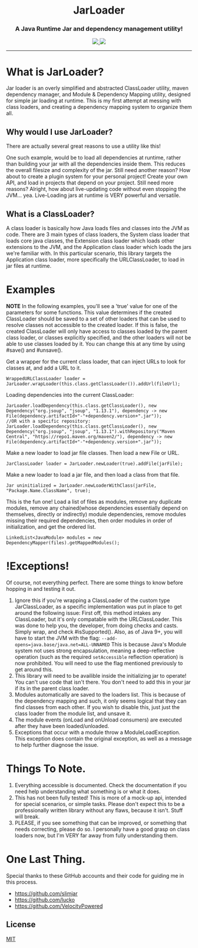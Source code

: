 <h1 align="center">JarLoader</h1>
<h3 align="center">A Java Runtime Jar and dependency management utility!</h3>
  <div align="center">
    <a href="https://github.com/WesternPine/JarLoader/">
        <img src="https://img.shields.io/github/license/WesternPine/JarLoader">
    </a>
    <a href="https://jitpack.io/#WesternPine/JarLoader">
        <img src="https://jitpack.io/v/WesternPine/JarLoader.svg">
    </a>
  </div>

<hr>

# What is JarLoader?

Jar loader is an overly simplified and abstracted ClassLoader utility, maven dependency manager, and Module & Dependency Mapping utility, designed for simple jar loading at runtime. This is my first attempt at messing with class loaders, and creating a dependency mapping system to organize them all.

## Why would I use JarLoader?

There are actually several great reasons to use a utility like this! 

One such example, would be to load all dependencies at runtime, rather than building your jar with all the dependencies inside them. This reduces the overall filesize and complexity of the jar. Still need another reason? How about to create a plugin system for your personal project! Create your own API, and load in projects that depend on your project. Still need more reasons? Alright, how about live-updating code without even stopping the JVM... yea. Live-Loading jars at runtime is VERY powerful and versatile.

## What is a ClassLoader?

A class loader is basically how Java loads files and classes into the JVM as code. There are 3 main types of class loaders, the System class loader that loads core java classes, the Extension class loader which loads other extensions to the JVM, and the Application class loader which loads the jars we're familiar with. In this particular scenario, this library targets the Application class loader, more specifically the URLClassLoader, to load in jar files at runtime.

# Examples

__**NOTE**__ In the following examples, you'll see a 'true' value for one of the parameters for some functions. This value determines if the created ClassLoader should be saved to a set of other loaders that can be used to resolve classes not accessible to the created loader. If this is false, the created ClassLoader will only have access to classes loaded by the parent class loader, or classes explicitly specified, and the other loaders will not be able to use classes loaded by it. You can change this at any time by using #save() and #unsave().

Get a wrapper for the current class loader, that can inject URLs to look for classes at, and add a URL to it.
```
WrappedURLClassLoader loader = JarLoader.wrapLoader(this.class.getClassLoader()).addUrl(fileUrl);
```

Loading dependencies into the current ClassLoader:
```
JarLoader.loadDependency(this.class.getClassLoader(), new Dependency("org.jsoup", "jsoup", "1.13.1"), dependency -> new File(dependency.artifactId+"-"+dependency.version+".jar"));
//OR with a specific repository:
JarLoader.loadDependency(this.class.getClassLoader(), new Dependency("org.jsoup", "jsoup", "1.13.1").withRepository("Maven Central", "https://repo1.maven.org/maven2/"), dependency -> new File(dependency.artifactId+"-"+dependency.version+".jar"));
```

Make a new loader to load jar file classes. Then load a new File or URL.
```
JarClassLoader loader = JarLoader.newLoader(true).addFile(jarFile);
```

Make a new loader to load a jar file, and then load a class from that file.
```
Jar uninitialized = JarLoader.newLoaderWithClass(jarFile, "Package.Name.ClassName", true);
```

This is the fun one! Load a list of files as modules, remove any duplicate modules, remove any chained(whose dependencies essentially depend on themselves, directly or indirectly) module dependencies, remove modules missing their required dependencies, then order modules in order of initialization, and get the ordered list.
```
LinkedList<JavaModule> modules = new DependencyMapper(files).getMappedModules();
```

# !Exceptions!

Of course, not everything perfect. There are some things to know before hopping in and testing it out.
  1. Ignore this if you're wrapping a ClassLoader of the custom type JarClassLoader, as a specific implementation was put in place to get around the following issue: First off, this method intakes any ClassLoader, but it's only compatable with the URLClassLoader. This was done to help you, the developer, from doing checks and casts. Simply wrap, and check #isSupported(). Also, as of Java 9+, you will have to start the JVM with the flag: `--add-opens=java.base/java.net=ALL-UNNAMED` This is because Java's Module system not uses strong encapsulation, meaning a deep-reflective operation (such as the required `setAccessible` reflection operation) is now prohibited. You will need to use the flag mentioned previously to get around this.
  2. This library will need to be availible inside the initializing jar to operate! You can't use code that isn't there. You don't need to add this in your jar if its in the parent class loader.
  3. Modules automatically are saved to the loaders list. This is because of the dependency mapping and such, it only seems logical that they can find classes from each other. If you wish to disable this, just just the class loader from the module list, and unsave it.
  4. The module events (onLoad and onUnload consumers) are executed after they have been loaded/unloaded.
  5. Exceptions that occur with a module throw a ModuleLoadException. This exception does contain the original exception, as well as a message to help further diagnose the issue.

# Things To Note.

  1. Everything accessible is documented. Check the documentation if you need help understanding what something is or what it does.
  2. This has not been fully tested! This is more of a mock-up api, intended for special scenarios, or simple tasks. Please don't expect this to be a professionally written library without any flaws, because it isn't. Stuff will break.
  3. PLEASE, if you see something that can be improved, or something that needs correcting, please do so. I personally have a good grasp on class loaders now, but I'm VERY far away from fully understanding them.

# One Last Thing.

Special thanks to these GitHub accounts and their code for guiding me in this process.
  - https://github.com/slimjar
  - https://github.com/lucko
  - https://github.com/VelocityPowered

License
----

[MIT](https://choosealicense.com/)
